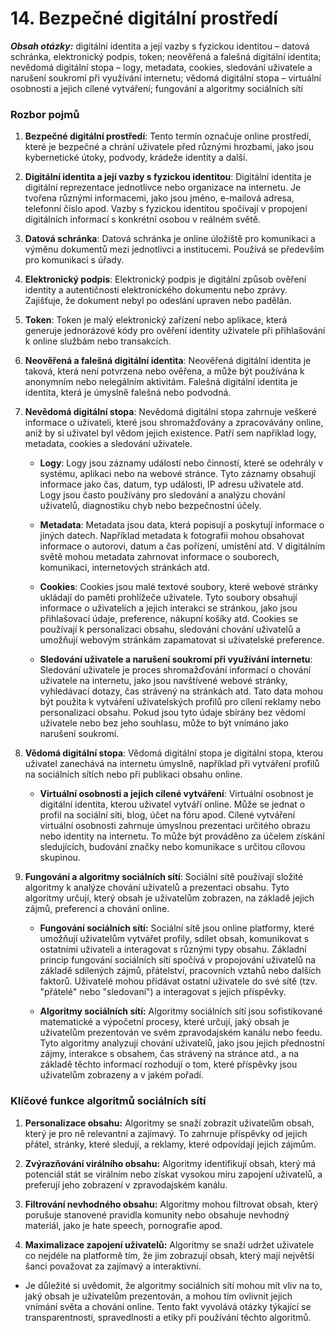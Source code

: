 # 14. Bezpečné digitální prostředí

***Obsah otázky:*** digitální identita a její vazby s fyzickou identitou – datová schránka, elektronický podpis, token; neověřená a falešná digitální identita; nevědomá digitální stopa – logy, metadata, cookies, sledování uživatele a narušení soukromí při využívání internetu; vědomá digitální stopa – virtuální osobnosti a jejich cílené vytváření; fungování a algoritmy sociálních sítí

### Rozbor pojmů

1. **Bezpečné digitální prostředí**: Tento termín označuje online prostředí, které je bezpečné a chrání uživatele před různými hrozbami, jako jsou kybernetické útoky, podvody, krádeže identity a další.

2. **Digitální identita a její vazby s fyzickou identitou**: Digitální identita je digitální reprezentace jednotlivce nebo organizace na internetu. Je tvořena různými informacemi, jako jsou jméno, e-mailová adresa, telefonní číslo apod. Vazby s fyzickou identitou spočívají v propojení digitálních informací s konkrétní osobou v reálném světě.

3. **Datová schránka**: Datová schránka je online úložiště pro komunikaci a výměnu dokumentů mezi jednotlivci a institucemi. Používá se především pro komunikaci s úřady.

4. **Elektronický podpis**: Elektronický podpis je digitální způsob ověření identity a autentičnosti elektronického dokumentu nebo zprávy. Zajišťuje, že dokument nebyl po odeslání upraven nebo padělán.

5. **Token**: Token je malý elektronický zařízení nebo aplikace, která generuje jednorázové kódy pro ověření identity uživatele při přihlašování k online službám nebo transakcích.

6. **Neověřená a falešná digitální identita**: Neověřená digitální identita je taková, která není potvrzena nebo ověřena, a může být používána k anonymním nebo nelegálním aktivitám. Falešná digitální identita je identita, která je úmyslně falešná nebo podvodná.

7. **Nevědomá digitální stopa**: Nevědomá digitální stopa zahrnuje veškeré informace o uživateli, které jsou shromažďovány a zpracovávány online, aniž by si uživatel byl vědom jejich existence. Patří sem například logy, metadata, cookies a sledování uživatele.

	- **Logy**: Logy jsou záznamy událostí nebo činností, které se odehrály v systému, aplikaci nebo na webové stránce. Tyto záznamy obsahují informace jako čas, datum, typ události, IP adresu uživatele atd. Logy jsou často používány pro sledování a analýzu chování uživatelů, diagnostiku chyb nebo bezpečnostní účely.

	- **Metadata**: Metadata jsou data, která popisují a poskytují informace o jiných datech. Například metadata k fotografii mohou obsahovat informace o autorovi, datum a čas pořízení, umístění atd. V digitálním světě mohou metadata zahrnovat informace o souborech, komunikaci, internetových stránkách atd.

	- **Cookies**: Cookies jsou malé textové soubory, které webové stránky ukládají do paměti prohlížeče uživatele. Tyto soubory obsahují informace o uživatelích a jejich interakci se stránkou, jako jsou přihlašovací údaje, preference, nákupní košíky atd. Cookies se používají k personalizaci obsahu, sledování chování uživatelů a umožňují webovým stránkám zapamatovat si uživatelské preference.

	- **Sledování uživatele a narušení soukromí při využívání internetu**: Sledování uživatele je proces shromažďování informací o chování uživatele na internetu, jako jsou navštívené webové stránky, vyhledávací dotazy, čas strávený na stránkách atd. Tato data mohou být použita k vytváření uživatelských profilů pro cílení reklamy nebo personalizaci obsahu. Pokud jsou tyto údaje sbírány bez vědomí uživatele nebo bez jeho souhlasu, může to být vnímáno jako narušení soukromí.

8. **Vědomá digitální stopa**: Vědomá digitální stopa je digitální stopa, kterou uživatel zanechává na internetu úmyslně, například při vytváření profilů na sociálních sítích nebo při publikaci obsahu online.

	- **Virtuální osobnosti a jejich cílené vytváření**: Virtuální osobnost je digitální identita, kterou uživatel vytváří online. Může se jednat o profil na sociální síti, blog, účet na fóru apod. Cílené vytváření virtuální osobnosti zahrnuje úmyslnou prezentaci určitého obrazu nebo identity na internetu. To může být prováděno za účelem získání sledujících, budování značky nebo komunikace s určitou cílovou skupinou.

9. **Fungování a algoritmy sociálních sítí**: Sociální sítě používají složité algoritmy k analýze chování uživatelů a prezentaci obsahu. Tyto algoritmy určují, který obsah je uživatelům zobrazen, na základě jejich zájmů, preferencí a chování online.

    - **Fungování sociálních sítí:**
    Sociální sítě jsou online platformy, které umožňují uživatelům vytvářet profily, sdílet obsah, komunikovat s ostatními uživateli a interagovat s různými typy obsahu. Základní princip fungování sociálních sítí spočívá v propojování uživatelů na základě sdílených zájmů, přátelství, pracovních vztahů nebo dalších faktorů. Uživatelé mohou přidávat ostatní uživatele do své sítě (tzv. "přátelé" nebo "sledovaní") a interagovat s jejich příspěvky.


    - **Algoritmy sociálních sítí:**
    Algoritmy sociálních sítí jsou sofistikované matematické a výpočetní procesy, které určují, jaký obsah je uživatelům prezentován ve svém zpravodajském kanálu nebo feedu. Tyto algoritmy analyzují chování uživatelů, jako jsou jejich přednostní zájmy, interakce s obsahem, čas strávený na stránce atd., a na základě těchto informací rozhodují o tom, které příspěvky jsou uživatelům zobrazeny a v jakém pořadí.

### Klíčové funkce algoritmů sociálních sítí 

1. **Personalizace obsahu:** Algoritmy se snaží zobrazit uživatelům obsah, který je pro ně relevantní a zajímavý. To zahrnuje příspěvky od jejich přátel, stránky, které sledují, a reklamy, které odpovídají jejich zájmům.

2. **Zvýrazňování virálního obsahu:** Algoritmy identifikují obsah, který má potenciál stát se virálním nebo získat vysokou míru zapojení uživatelů, a preferují jeho zobrazení v zpravodajském kanálu.

3. **Filtrování nevhodného obsahu:** Algoritmy mohou filtrovat obsah, který porušuje stanovené pravidla komunity nebo obsahuje nevhodný materiál, jako je hate speech, pornografie apod.

4. **Maximalizace zapojení uživatelů:** Algoritmy se snaží udržet uživatele co nejdéle na platformě tím, že jim zobrazují obsah, který mají největší šanci považovat za zajímavý a interaktivní.

- Je důležité si uvědomit, že algoritmy sociálních sítí mohou mít vliv na to, jaký obsah je uživatelům prezentován, a mohou tím ovlivnit jejich vnímání světa a chování online. Tento fakt vyvolává otázky týkající se transparentnosti, spravedlnosti a etiky při používání těchto algoritmů.


